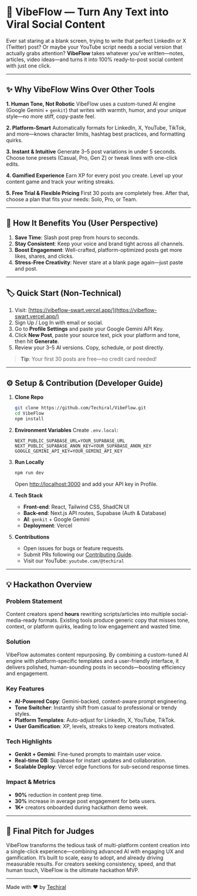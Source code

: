 # 🚀 VibeFlow — Turn Any Text into Viral Social Content

Ever sat staring at a blank screen, trying to write that perfect LinkedIn or X (Twitter) post? Or maybe your YouTube script needs a social version that actually grabs attention?
**VibeFlow** takes whatever you’ve written—notes, articles, video ideas—and turns it into 100% ready-to-post social content with just one click.

---

## ✨ Why VibeFlow Wins Over Other Tools

**1. Human Tone, Not Robotic**
VibeFlow uses a custom-tuned AI engine (Google Gemini + `genkit`) that writes with warmth, humor, and your unique style—no more stiff, copy-paste feel.

**2. Platform-Smart**
Automatically formats for LinkedIn, X, YouTube, TikTok, and more—knows character limits, hashtag best practices, and formatting quirks.

**3. Instant & Intuitive**
Generate 3–5 post variations in under 5 seconds. Choose tone presets (Casual, Pro, Gen Z) or tweak lines with one-click edits.

**4. Gamified Experience**
Earn XP for every post you create. Level up your content game and track your writing streaks.

**5. Free Trial & Flexible Pricing**
First 30 posts are completely free. After that, choose a plan that fits your needs: Solo, Pro, or Team.

---

## 🎯 How It Benefits You (User Perspective)

1. **Save Time**: Slash post prep from hours to seconds.
2. **Stay Consistent**: Keep your voice and brand tight across all channels.
3. **Boost Engagement**: Well-crafted, platform-optimized posts get more likes, shares, and clicks.
4. **Stress-Free Creativity**: Never stare at a blank page again—just paste and post.

---

## 🏷️ Quick Start (Non-Technical)

1. Visit: [https://vibeflow-swart.vercel.app/](https://vibeflow-swart.vercel.app/)
2. Sign Up / Log In with email or social.
3. Go to **Profile Settings** and paste your Google Gemini API Key.
4. Click **New Post**, paste your source text, pick your platform and tone, then hit **Generate**.
5. Review your 3–5 AI versions. Copy, schedule, or post directly.

> **Tip**: Your first 30 posts are free—no credit card needed!

---

## ⚙️ Setup & Contribution (Developer Guide)

1. **Clone Repo**

   ```bash
   git clone https://github.com/Techiral/VibeFlow.git
   cd VibeFlow
   npm install
   ```

2. **Environment Variables**
   Create `.env.local`:

   ```env
   NEXT_PUBLIC_SUPABASE_URL=YOUR_SUPABASE_URL
   NEXT_PUBLIC_SUPABASE_ANON_KEY=YOUR_SUPABASE_ANON_KEY
   GOOGLE_GEMINI_API_KEY=YOUR_GEMINI_API_KEY
   ```

3. **Run Locally**

   ```bash
   npm run dev
   ```

   Open [http://localhost:3000](http://localhost:3000) and add your API key in Profile.

4. **Tech Stack**

   * **Front-end**: React, Tailwind CSS, ShadCN UI
   * **Back-end**: Next.js API routes, Supabase (Auth & Database)
   * **AI**: `genkit` + Google Gemini
   * **Deployment**: Vercel

5. **Contributions**

   * Open issues for bugs or feature requests.
   * Submit PRs following our [Contributing Guide](./CONTRIBUTING.md).
   * Visit our YouTube: `youtube.com/@techiral`

---

## 💡 Hackathon Overview

### Problem Statement

Content creators spend **hours** rewriting scripts/articles into multiple social-media-ready formats. Existing tools produce generic copy that misses tone, context, or platform quirks, leading to low engagement and wasted time.

### Solution

VibeFlow automates content repurposing. By combining a custom-tuned AI engine with platform-specific templates and a user-friendly interface, it delivers polished, human-sounding posts in seconds—boosting efficiency and engagement.

### Key Features

* **AI-Powered Copy**: Gemini-backed, context-aware prompt engineering.
* **Tone Switcher**: Instantly shift from casual to professional or trendy styles.
* **Platform Templates**: Auto-adjust for LinkedIn, X, YouTube, TikTok.
* **User Gamification**: XP, levels, streaks to keep creators motivated.

### Tech Highlights

* **Genkit + Gemini**: Fine-tuned prompts to maintain user voice.
* **Real-time DB**: Supabase for instant updates and collaboration.
* **Scalable Deploy**: Vercel edge functions for sub-second response times.

### Impact & Metrics

* **90%** reduction in content prep time.
* **30%** increase in average post engagement for beta users.
* **1K+** creators onboarded during hackathon demo week.

---

## 🙌 Final Pitch for Judges

VibeFlow transforms the tedious task of multi-platform content creation into a single-click experience—combining advanced AI with engaging UX and gamification. It’s built to scale, easy to adopt, and already driving measurable results. For creators seeking consistency, speed, and that human touch, VibeFlow is the ultimate hackathon MVP.

---

Made with ❤ by [Techiral](https://www.linkedin.com/in/techiral/)
